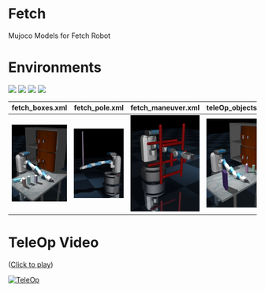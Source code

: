 # Fetch
Mujoco Models for Fetch Robot

# Environments

<img src="https://github.com/vikashplus/fetch/blob/master/gallery/boxes.JPG" width="200"/> <img src="https://github.com/vikashplus/fetch/blob/master/gallery/pole.JPG" width="199"/> <img src="https://github.com/vikashplus/fetch/blob/master/gallery/maneuver.JPG" width="200"/> <img src="https://github.com/vikashplus/fetch/blob/master/gallery/objects.JPG" width="202"/> 


fetch_boxes.xml            |  fetch_pole.xml          |  fetch_maneuver.xml | teleOp_objects.xml
:-------------------------:|:-------------------------:|:-------------------------:|:-------------------------:
![Alt text](gallery/boxes.JPG?raw=false "Fetch Boxes")  |  ![Alt text](gallery/pole.JPG?raw=false "Fetch Pole") |  ![Alt text](gallery/maneuver.JPG?raw=false "fetch maneuver") | ![Alt text](gallery/objects.JPG?raw=false "teleOp objects") 



# TeleOp Video
([Click to play](https://www.youtube.com/watch?v=2qEf5TkFXpQ))

[![TeleOp](https://img.youtube.com/vi/2qEf5TkFXpQ/0.jpg)](https://www.youtube.com/watch?v=2qEf5TkFXpQ)
